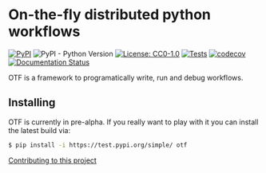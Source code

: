 # On-the-fly distributed python workflows

[![PyPI](https://img.shields.io/pypi/v/otf.svg)](https://pypi.org/project/otf/)
![PyPI - Python Version](https://img.shields.io/pypi/pyversions/otf)
[![License: CC0-1.0](https://img.shields.io/badge/License-CC0_1.0-lightgrey.svg)](http://creativecommons.org/publicdomain/zero/1.0/)
[![Tests](https://github.com/till-varoquaux/otf/actions/workflows/ci.yml/badge.svg?branch=main)](https://github.com/till-varoquaux/otf/actions/workflows/ci.yml)
[![codecov](https://codecov.io/gh/till-varoquaux/otf/branch/main/graph/badge.svg?token=ahhI117oFg)](https://codecov.io/gh/till-varoquaux/otf)
[![Documentation Status](https://readthedocs.org/projects/otf/badge/?version=latest)](https://otf.readthedocs.io/en/latest/?badge=latest)


OTF is a framework to programatically write, run and debug workflows.

## Installing

OTF is currently in pre-alpha. If you really want to play with it you can
install the latest build via:

```bash
$ pip install -i https://test.pypi.org/simple/ otf
```

[Contributing to this project](docs/CONTRIBUTING.md)
